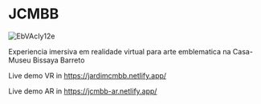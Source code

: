 # JCMBB
![EbVAcIy12e](https://github.com/user-attachments/assets/a5f19415-dfc1-46bd-8084-94759f8bc25d)

Experiencia imersiva em realidade virtual para arte emblematica na Casa-Museu Bissaya Barreto

Live demo VR in https://jardimcmbb.netlify.app/

Live demo AR in https://jcmbb-ar.netlify.app/
